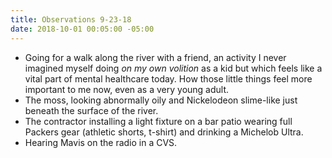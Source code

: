```yaml
---
title: Observations 9-23-18
date: 2018-10-01 00:05:00 -05:00
---
```


- Going for a walk along the river with a friend, an activity I never imagined myself doing *on my own volition* as a kid but which feels like a vital part of mental healthcare today. How those little things feel more important to me now, even as a very young adult.
- The moss, looking abnormally oily and Nickelodeon slime-like just beneath the surface of the river.
- The contractor installing a light fixture on a bar patio wearing full Packers gear (athletic shorts, t-shirt) and drinking a Michelob Ultra.
- Hearing Mavis on the radio in a CVS.